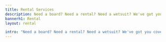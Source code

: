 ```yaml
---
title: Rental Services
description: Need a board? Need a rental? Need a wetsuit? We've got you covered! Browse our lists to find what you need for a rad surfing experience.
bannerh1: Rental
layout: rental

intro: "Need a board? Need a rental? Need a wetsuit? We've got you covered! Browse our lists to find what you need for a rad surfing experience.<br><br>When you enter the water, you want a reliable board that gets you where you want to go. West Coast Shapes understands that. Our boards are manufactured by professional surfers, not by someone who dipped their toes in the ocean that one time."
---
```

